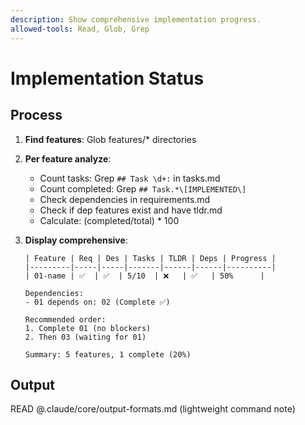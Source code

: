 ```yaml
---
description: Show comprehensive implementation progress.
allowed-tools: Read, Glob, Grep
---
```


# Implementation Status

## Process

1. **Find features**: Glob features/* directories
2. **Per feature analyze**:
   - Count tasks: Grep `## Task \d+:` in tasks.md
   - Count completed: Grep `## Task.*\[IMPLEMENTED\]`
   - Check dependencies in requirements.md
   - Check if dep features exist and have tldr.md
   - Calculate: (completed/total) * 100

3. **Display comprehensive**:
   ```
   | Feature | Req | Des | Tasks | TLDR | Deps | Progress |
   |---------|-----|-----|-------|------|------|----------|
   | 01-name | ✅  | ✅  | 5/10  | ❌   | ✅   | 50%      |
   
   Dependencies:
   - 01 depends on: 02 (Complete ✅)
   
   Recommended order:
   1. Complete 01 (no blockers)
   2. Then 03 (waiting for 01)
   
   Summary: 5 features, 1 complete (20%)
   ```

## Output
READ @.claude/core/output-formats.md (lightweight command note)